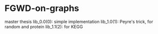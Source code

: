 # FGWD-on-graphs
master thesis 
lib_0.0(0): simple implementation
lib_1.0(1): Peyre's trick, for random and protein
lib_1.1(2): for KEGG